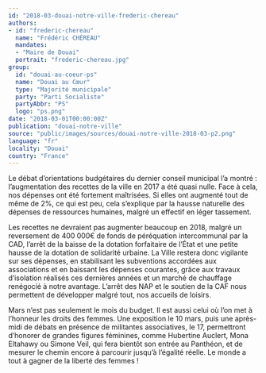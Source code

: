 ```yaml
---
id: "2018-03-douai-notre-ville-frederic-chereau"
authors:
- id: "frederic-chereau"
  name: "Frédéric CHÉREAU"
  mandates: 
  - "Maire de Douai"
  portrait: "frederic-chereau.jpg"
group:
  id: "douai-au-coeur-ps"
  name: "Douai au Cœur"
  type: "Majorité municipale"
  party: "Parti Socialiste"
  partyAbbr: "PS"
  logo: "ps.png"
date: "2018-03-01T00:00:00Z"
publication: "douai-notre-ville"
source: "public/images/sources/douai-notre-ville-2018-03-p2.png"
language: "fr"
locality: "Douai"
country: "France"
---
```


Le débat d’orientations budgétaires du dernier conseil municipal l’a montré : l’augmentation des recettes de la ville en 2017 a été quasi nulle. Face à cela, nos dépenses ont été fortement maîtrisées. Si elles ont augmenté tout de même de 2%, ce qui est peu, cela s’explique par la hausse naturelle des dépenses de ressources humaines, malgré un effectif en léger tassement.

Les recettes ne devraient pas augmenter beaucoup en 2018, malgré un reversement de 400 000€ de fonds de péréquation intercommunal par la CAD, l’arrêt de la baisse de la dotation forfaitaire de l’État et une petite hausse de la dotation de solidarité urbaine. La Ville restera donc vigilante sur ses dépenses, en stabilisant les subventions accordées aux associations et en baissant les dépenses courantes, grâce aux travaux d’isolation réalisés ces dernières années et un marché de chauffage renégocié à notre avantage. L’arrêt des NAP et le soutien de la CAF nous permettent de développer malgré tout, nos accueils de loisirs.

Mars n’est pas seulement le mois du budget. Il est aussi celui où l’on met à l’honneur les droits des femmes. Une exposition le 10 mars, puis une après-midi de débats en présence de militantes associatives, le 17, permettront d’honorer de grandes figures féminines, comme Hubertine Auclert, Mona Eltahawy ou Simone Veil, qui fera bientôt son entrée au Panthéon, et de mesurer le chemin encore à parcourir jusqu’à l’égalité réelle. Le monde a tout à gagner de la liberté des femmes !

